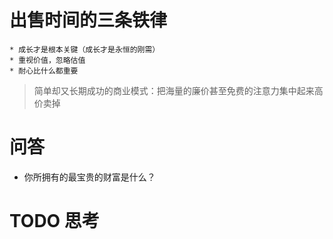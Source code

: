 # 出售时间的三条铁律
    * 成长才是根本关键（成长才是永恒的刚需）
    * 重视价值，忽略估值
    * 耐心比什么都重要

> 简单却又长期成功的商业模式：把海量的廉价甚至免费的注意力集中起来高价卖掉


# 问答
* 你所拥有的最宝贵的财富是什么？

# TODO 思考
